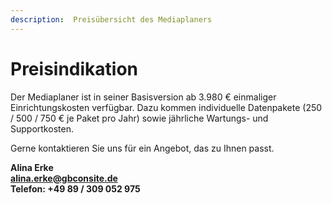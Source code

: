 ```yaml
---
description:  Preisübersicht des Mediaplaners
---
```


# Preisindikation

Der Mediaplaner ist in seiner Basisversion ab  3.980 € einmaliger Einrichtungskosten verfügbar. Dazu kommen individuelle Datenpakete (250 / 500 / 750 € je Paket pro Jahr) sowie jährliche Wartungs- und Supportkosten. 

Gerne kontaktieren Sie uns für ein Angebot, das zu Ihnen passt.

**Alina Erke<br>
[alina.erke@gbconsite.de](mailto:alina.erke@gbconsite.de)<br>
Telefon: +49 89 / 309 052 975**

